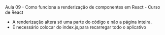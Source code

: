Aula 09 - Como funciona a renderização de componentes em React - Curso de React

- A renderização altera só uma parte do código e não a página inteira.
- É necessário colocar do index.js,para recarregar todo o aplicativo

